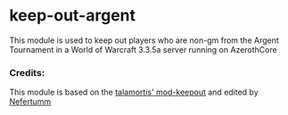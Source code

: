 # keep-out-argent
This module is used to keep out players who are non-gm from the Argent Tournament in a World of Warcraft 3.3.5a server running on AzerothCore

### Credits:
This module is based on the [talamortis' mod-keepout](https://github.com/talamortis/mod-keepout) and edited by [Nefertumm](https://github.com/Nefertumm)

